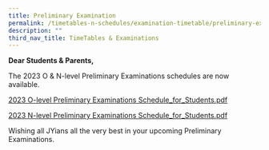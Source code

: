 ```yaml
---
title: Preliminary Examination
permalink: /timetables-n-schedules/examination-timetable/preliminary-examination/
description: ""
third_nav_title: TimeTables & Examinations
---
```

<p><strong>Dear Students &amp; Parents,</strong></p>
<p>The 2023 O &amp; N-level Preliminary Examinations schedules are now available.

	
</p><p>
	
<a href="https://drive.google.com/file/d/19HMZIXcopkCZYe3hydkJlFchDi0MhyOi/view?usp=drive_link">2023 O-level Preliminary Examinations Schedule_for_Students.pdf</a>
</p>
	
<p></p><p>
<a href="https://drive.google.com/file/d/1JCQ83Z_kfIuvbf-1CwXw806yJ7WmS8Qe/view?usp=drive_link">2023 N-level Preliminary Examinations Schedule_for_Students.pdf</a>
</p>






<p></p><p>Wishing all JYians all the very best in your upcoming Preliminary Examinations.</p>